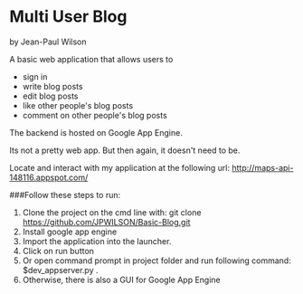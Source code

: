 # Multi User Blog
by Jean-Paul Wilson

A basic web application that allows users to
* sign in 
* write blog posts
* edit blog posts
* like other people's blog posts
* comment on other people's blog posts

The backend is hosted on Google App Engine.

Its not a pretty web app. But then again, it doesn't need to be.

Locate and interact with my application at the following url: 
http://maps-api-148116.appspot.com/

###Follow these steps to run: 
1. Clone the project on the cmd line with: 
		git clone https://github.com/JPWILSON/Basic-Blog.git
2. Install google app engine
3. Import the application into the launcher.
4. Click on run button
5. Or open command prompt in project folder and run following command: $dev_appserver.py .
6. Otherwise, there is also a GUI for Google App Engine